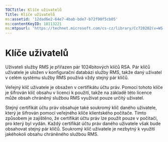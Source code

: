 ```yaml
---
TOCTitle: Klíče uživatelů
Title: Klíče uživatelů
ms:assetid: '12dad6e2-64e7-4bab-bde7-b72f90f5cb05'
ms:contentKeyID: 18113221
ms:mtpsurl: 'https://technet.microsoft.com/cs-cz/library/Cc720202(v=WS.10)'
---
```


Klíče uživatelů
===============

Uživateli služby RMS je přiřazen pár 1024bitových klíčů RSA. Pár klíčů uživatele je uložen v konfigurační databázi služby RMS, takže daný uživatel v celém systému služby RMS používá vždy stejný pár klíčů.

Veřejný klíč uživatele je obsažen v certifikátu účtu práv. Pomocí tohoto klíče je šifrován klíč obsahu v licenci k použití, takže na základě této licence může obsah chráněný službou RMS využívat pouze určitý uživatel.

Stejný certifikát účtu práv obsahuje také soukromý klíč daného uživatele, který je šifrován pomocí veřejného klíče klientského počítače. Tímto způsobem je zajištěno, že certifikát účtu práv lze použít pouze v počítači, pro který byl vydán. Každý certifikát účtu práv daného uživatele však bude obsahovat stejný pár klíčů. Soukromý klíč uživatele je nezbytný k využití jakéhokoli obsahu chráněného službou RMS.

